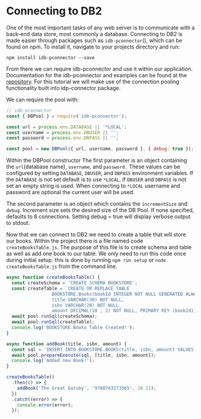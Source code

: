 # Connecting to DB2

One of the most important tasks of any web server is to communicate with a back-end data store, most commonly a database. Connecting to DB2 is made easier through packages such as `idb-pconnector`(), which can be found on npm. To install it, navigate to your projects directory and run:

```text
npm install idb-pconnector --save
```

From there we can require idb-pconnector and use it within our application. Documentation for the idb-pconnector and examples can be found at the [repository](hhttps://github.com/IBM/nodejs-idb-pconnector/tree/master/docs). For this tutorial we will make use of the connection pooling functionality built into idp-connector package. 

We can require the pool with:

```javascript
// idb-pconnector
const { DBPool } = require('idb-pconnector');

const url = process.env.DATABASE || '*LOCAL';
const username = process.env.DBUSER || '';
const password = process.env.DBPASS || '';

const pool = new DBPool({ url, username, password }, { debug: true });
```

Within the DBPool constructor The first parameter is an object containing the `url`\(database name\), `username`, and `password.` These values can be configured by setting `DATABASE`, `DBUSER`, and `DBPASS` environment variables. If the `DATABASE` is not set default is to use `*LOCAL`. If `DBUSER` and `DBPASS` is not set an empty string is used. When connecting to `*LOCAL` username and password are optional the current user will be used.

The second parameter is an object which contains the `incrementSize` and `debug`. Increment size sets the desired size of the DB Pool. If none specified, defaults to 8 connections. Setting debug = true will display verbose output to stdout.

Now that we can connect to DB2 we need to create a table that will store our books. Within the project there is a file named code `createBooksTable.js`. The purpose of this file is to create schema and table as well as add one book to our table. We only need to run this code once during initial setup. this is done by running `npm run setup` or `node createBooksTable.js` from the command line.

```javascript
async function createBooksTable() {
  const createSchema = 'CREATE SCHEMA BOOKSTORE';
  const createTable = `CREATE OR REPLACE TABLE
                 BOOKSTORE.Books(bookId INTEGER NOT NULL GENERATED ALWAYS AS IDENTITY(START WITH 1, INCREMENT BY 1),
                 title VARCHAR(30) NOT NULL,
                 isbn VARCHAR(20) NOT NULL,
                 amount DECIMAL(10 , 2) NOT NULL, PRIMARY KEY (bookId))`;
  await pool.runSql(createSchema);
  await pool.runSql(createTable);
  console.log('BOOKSTORE.Books Table Created!');
}

async function addBook(title, isbn, amount) {
  const sql = 'INSERT INTO BOOKSTORE.BOOKS(title, isbn, amount) VALUES (?, ?, ?)';
  await pool.prepareExecute(sql, [title, isbn, amount]);
  console.log('Added new Book!');
}

createBooksTable()
  .then(() => {
    addBook('The Great Gatsby', '9780743273565', 10.11);
  })
  .catch((error) => {
    console.error(error);
  });

```